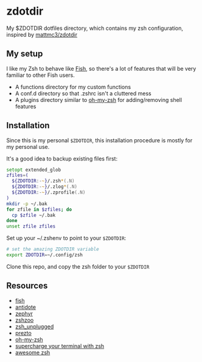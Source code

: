 # zdotdir

My $ZDOTDIR dotfiles directory, which contains my zsh configuration, inspired by [mattmc3/zdotdir](https://github.com/mattmc3/zdotdir)

## My setup

I like my Zsh to behave like [Fish][fish], so there's a lot of features that will be very familiar to other Fish users.

- A functions directory for my custom functions
- A conf.d directory so that .zshrc isn't a cluttered mess
- A plugins directory similar to [oh-my-zsh] for adding/removing shell features

## Installation

Since this is my personal `$ZDOTDIR`, this installation procedure is mostly for my personal use.

It's a good idea to backup existing files first:

```zsh
setopt extended_glob
zfiles=(
  ${ZDOTDIR:-~}/.zsh*(.N)
  ${ZDOTDIR:-~}/.zlog*(.N)
  ${ZDOTDIR:-~}/.zprofile(.N)
)
mkdir -p ~/.bak
for zfile in $zfiles; do
  cp $zfile ~/.bak
done
unset zfile zfiles
```

Set up your ~/.zshenv to point to your `$ZDOTDIR`:

```zsh
# set the amazing ZDOTDIR variable
export ZDOTDIR=~/.config/zsh
```

Clone this repo, and copy the zsh folder to your `$ZDOTDIR`

## Resources

- [fish][fish]
- [antidote][antidote]
- [zephyr][zephyr]
- [zshzoo][zshzoo]
- [zsh_unplugged][zsh_unplugged]
- [prezto][prezto]
- [oh-my-zsh][oh-my-zsh]
- [supercharge your terminal with zsh][supercharge-zsh]
- [awesome zsh][awesome-zsh-plugins]

[antidote]:             https://github.com/mattmc3/antidote
[awesome-zsh-plugins]:  https://github.com/unixorn/awesome-zsh-plugins
[fish]:                 https://fishshell.com
[dotfiles]:             https://dotfiles.github.io/
[homebrew]:             https://brew.sh
[iterm2-colors]:        https://github.com/mbadolato/iTerm2-Color-Schemes
[nerd-fonts]:           https://github.com/ryanoasis/nerd-fonts
[oh-my-zsh]:            https://github.com/ohmyzsh/ohmyzsh
[prezto]:               https://github.com/sorin-ionescu/prezto
[starship-toml]:        https://github.com/mattmc3/zdotdir/blob/main/prompt/starship.toml
[starship]:             https://starship.rs
[supercharge-zsh]:      https://blog.callstack.io/supercharge-your-terminal-with-zsh-8b369d689770
[zdotdir_gif]:          https://raw.githubusercontent.com/mattmc3/zdotdir/resources/img/zdotdir.gif
[zephyr]:               https://github.com/zshzoo/zephyr
[zsh_unplugged]:        https://github.com/mattmc3/zsh_unplugged
[zshzoo]:               https://github.com/zshzoo/zshzoo
